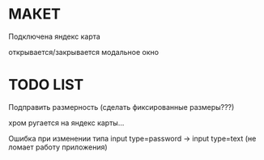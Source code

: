 # МАКЕТ
Подключена яндекс карта

открывается/закрывается модальное окно
# TODO LIST
Подправить размерность (сделать фиксированные размеры???)

хром ругается на яндекс карты...

Ошибка при изменении типа input type=password -> input type=text (не ломает работу приложения)






